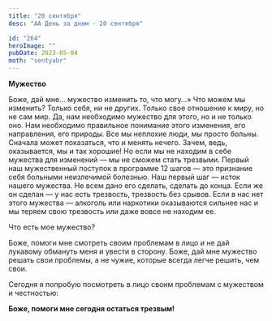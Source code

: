 ```yaml
---
title: "20 сентября"
desc: "АА День за днем - 20 сентября"

id: "264"
heroImage: ""
pubDate: 2023-05-04
moth: "sentyabr"
---
```


**Мужество**

Боже, дай мне… мужество изменить то, что могу…» Что можем мы изменить? Только
себя, ни не других. Только свое отношение к миру, но не сам мир. Да, нам
необходимо мужество для этого, но и не только оно. Нам необходимо правильное
понимание этого изменения, его направления, его природы. Все мы неплохие люди,
мы просто больны. Сначала может показаться, что и менять нечего. Зачем, ведь,
оказывается, мы и так хорошие! Но если мы не находим в себе мужества для
изменений — мы не сможем стать трезвыми. Первый наш мужественный поступок в
программе 12 шагов — это признание себя больными неизлечимой болезнью. Наш
первый шаг — исток нашего мужества. Не всем дано его сделать, сделать до
конца. Если же он сделан — у нас есть трезвость, трезвость без срывов. Если в
нас нет этого мужества — алкоголь или наркотики оказываются сильнее нас и мы
теряем свою трезвость или даже вовсе не находим ее.

Что есть мое мужество?

Боже, помоги мне смотреть своим проблемам в лицо и не дай лукавому обмануть
меня и увести в сторону. Боже, дай мне мужество решать свои проблемы, а не
чужие, которые всегда легче решить, чем свои.

Сегодня я попробую посмотреть в лицо своим проблемам с мужеством и честностью:

**Боже, помоги мне сегодня остаться трезвым!**
